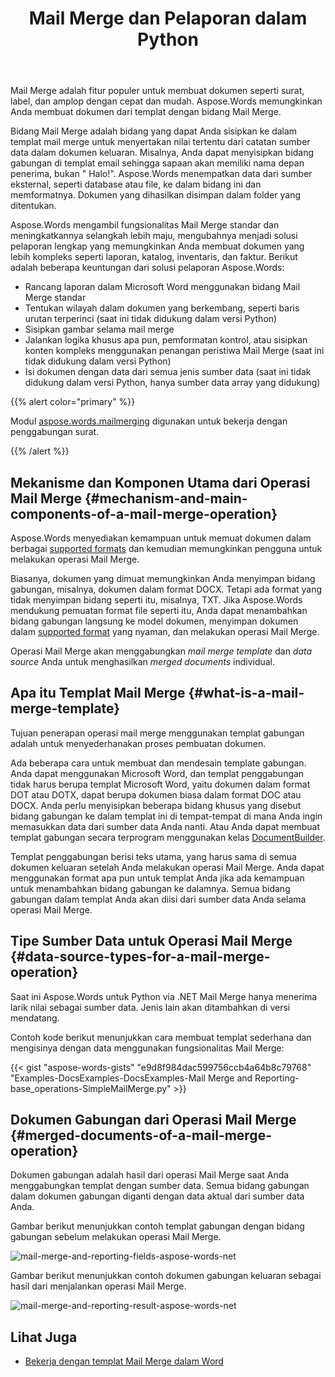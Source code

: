 ﻿---
title: Mail Merge dan Pelaporan dalam Python
second_title: Aspose.Words untuk Python via .NET
articleTitle: Mail Merge dan Pelaporan
linktitle: Mail Merge dan Pelaporan
type: docs
description: "Mail Merge adalah fitur populer untuk membuat dokumen dengan cepat menggunakan Python. Aspose.Words untuk Python via .NET mengambil fungsionalitas Mail Merge standar dan meningkatkannya selangkah lebih maju, mengubahnya menjadi solusi pelaporan lengkap yang memungkinkan Anda membuat dokumen yang lebih kompleks seperti laporan, katalog, inventaris, dan faktur."
keywords: "how to use Mail Merge python"
weight: 30
url: /id/python-net/mail-merge-and-reporting/
timestamp: 2024-01-27-14-07-04
---

Mail Merge adalah fitur populer untuk membuat dokumen seperti surat, label, dan amplop dengan cepat dan mudah. Aspose.Words memungkinkan Anda membuat dokumen dari templat dengan bidang Mail Merge.

Bidang Mail Merge adalah bidang yang dapat Anda sisipkan ke dalam templat mail merge untuk menyertakan nilai tertentu dari catatan sumber data dalam dokumen keluaran. Misalnya, Anda dapat menyisipkan bidang gabungan di templat email sehingga sapaan akan memiliki nama depan penerima, bukan " Halo!". Aspose.Words menempatkan data dari sumber eksternal, seperti database atau file, ke dalam bidang ini dan memformatnya. Dokumen yang dihasilkan disimpan dalam folder yang ditentukan.

Aspose.Words mengambil fungsionalitas Mail Merge standar dan meningkatkannya selangkah lebih maju, mengubahnya menjadi solusi pelaporan lengkap yang memungkinkan Anda membuat dokumen yang lebih kompleks seperti laporan, katalog, inventaris, dan faktur. Berikut adalah beberapa keuntungan dari solusi pelaporan Aspose.Words:

- Rancang laporan dalam Microsoft Word menggunakan bidang Mail Merge standar
- Tentukan wilayah dalam dokumen yang berkembang, seperti baris urutan terperinci (saat ini tidak didukung dalam versi Python)
- Sisipkan gambar selama mail merge
- Jalankan logika khusus apa pun, pemformatan kontrol, atau sisipkan konten kompleks menggunakan penangan peristiwa Mail Merge (saat ini tidak didukung dalam versi Python)
- Isi dokumen dengan data dari semua jenis sumber data (saat ini tidak didukung dalam versi Python, hanya sumber data array yang didukung)

{{% alert color="primary" %}}

Modul [aspose.words.mailmerging](https://reference.aspose.com/words/python-net/aspose.words.mailmerging/) digunakan untuk bekerja dengan penggabungan surat.

{{% /alert %}}

## Mekanisme dan Komponen Utama dari Operasi Mail Merge {#mechanism-and-main-components-of-a-mail-merge-operation}

Aspose.Words menyediakan kemampuan untuk memuat dokumen dalam berbagai [supported formats](https://reference.aspose.com/words/python-net/aspose.words/loadformat/) dan kemudian memungkinkan pengguna untuk melakukan operasi Mail Merge.

Biasanya, dokumen yang dimuat memungkinkan Anda menyimpan bidang gabungan, misalnya, dokumen dalam format DOCX. Tetapi ada format yang tidak menyimpan bidang seperti itu, misalnya, TXT. Jika Aspose.Words mendukung pemuatan format file seperti itu, Anda dapat menambahkan bidang gabungan langsung ke model dokumen, menyimpan dokumen dalam [supported format](https://reference.aspose.com/words/python-net/aspose.words/saveformat/) yang nyaman, dan melakukan operasi Mail Merge.

Operasi Mail Merge akan menggabungkan *mail merge template* dan *data source* Anda untuk menghasilkan *merged documents* individual.

## Apa itu Templat Mail Merge {#what-is-a-mail-merge-template}

Tujuan penerapan operasi mail merge menggunakan templat gabungan adalah untuk menyederhanakan proses pembuatan dokumen.

Ada beberapa cara untuk membuat dan mendesain template gabungan. Anda dapat menggunakan Microsoft Word, dan templat penggabungan tidak harus berupa templat Microsoft Word, yaitu dokumen dalam format DOT atau DOTX, dapat berupa dokumen biasa dalam format DOC atau DOCX. Anda perlu menyisipkan beberapa bidang khusus yang disebut bidang gabungan ke dalam templat ini di tempat-tempat di mana Anda ingin memasukkan data dari sumber data Anda nanti. Atau Anda dapat membuat templat gabungan secara terprogram menggunakan kelas [DocumentBuilder](https://reference.aspose.com/words/python-net/aspose.words/documentbuilder/).

Templat penggabungan berisi teks utama, yang harus sama di semua dokumen keluaran setelah Anda melakukan operasi Mail Merge. Anda dapat menggunakan format apa pun untuk templat Anda jika ada kemampuan untuk menambahkan bidang gabungan ke dalamnya. Semua bidang gabungan dalam templat Anda akan diisi dari sumber data Anda selama operasi Mail Merge.

## Tipe Sumber Data untuk Operasi Mail Merge {#data-source-types-for-a-mail-merge-operation}

Saat ini Aspose.Words untuk Python via .NET Mail Merge hanya menerima larik nilai sebagai sumber data. Jenis lain akan ditambahkan di versi mendatang.

Contoh kode berikut menunjukkan cara membuat templat sederhana dan mengisinya dengan data menggunakan fungsionalitas Mail Merge:

{{< gist "aspose-words-gists" "e9d8f984dac599756ccb4a64b8c79768" "Examples-DocsExamples-DocsExamples-Mail Merge and Reporting-base_operations-SimpleMailMerge.py" >}}


## Dokumen Gabungan dari Operasi Mail Merge {#merged-documents-of-a-mail-merge-operation}

Dokumen gabungan adalah hasil dari operasi Mail Merge saat Anda menggabungkan templat dengan sumber data. Semua bidang gabungan dalam dokumen gabungan diganti dengan data aktual dari sumber data Anda.

Gambar berikut menunjukkan contoh templat gabungan dengan bidang gabungan sebelum melakukan operasi Mail Merge.

![mail-merge-and-reporting-fields-aspose-words-net](mail-merge-and-reporting-1.jpg)

Gambar berikut menunjukkan contoh dokumen gabungan keluaran sebagai hasil dari menjalankan operasi Mail Merge.

![mail-merge-and-reporting-result-aspose-words-net](mail-merge-and-reporting-2.jpg)

## Lihat Juga

- [Bekerja dengan templat Mail Merge dalam Word](https://docs.microsoft.com/en-us/power-platform/admin/work-mail-merge-templates)
